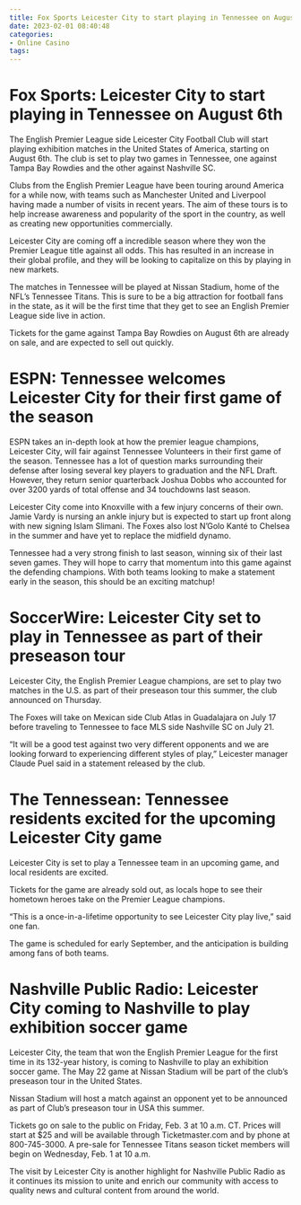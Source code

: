 ```yaml
---
title: Fox Sports Leicester City to start playing in Tennessee on August 6th
date: 2023-02-01 08:40:48
categories:
- Online Casino
tags:
---
```



#  Fox Sports: Leicester City to start playing in Tennessee on August 6th

The English Premier League side Leicester City Football Club will start playing exhibition matches in the United States of America, starting on August 6th. The club is set to play two games in Tennessee, one against Tampa Bay Rowdies and the other against Nashville SC.

Clubs from the English Premier League have been touring around America for a while now, with teams such as Manchester United and Liverpool having made a number of visits in recent years. The aim of these tours is to help increase awareness and popularity of the sport in the country, as well as creating new opportunities commercially.

Leicester City are coming off a incredible season where they won the Premier League title against all odds. This has resulted in an increase in their global profile, and they will be looking to capitalize on this by playing in new markets.

The matches in Tennessee will be played at Nissan Stadium, home of the NFL’s Tennessee Titans. This is sure to be a big attraction for football fans in the state, as it will be the first time that they get to see an English Premier League side live in action.

Tickets for the game against Tampa Bay Rowdies on August 6th are already on sale, and are expected to sell out quickly.

#  ESPN: Tennessee welcomes Leicester City for their first game of the season

ESPN takes an in-depth look at how the premier league champions, Leicester City, will fair against Tennessee Volunteers in their first game of the season. Tennessee has a lot of question marks surrounding their defense after losing several key players to graduation and the NFL Draft. However, they return senior quarterback Joshua Dobbs who accounted for over 3200 yards of total offense and 34 touchdowns last season.

Leicester City come into Knoxville with a few injury concerns of their own. Jamie Vardy is nursing an ankle injury but is expected to start up front along with new signing Islam Slimani. The Foxes also lost N’Golo Kanté to Chelsea in the summer and have yet to replace the midfield dynamo.

Tennessee had a very strong finish to last season, winning six of their last seven games. They will hope to carry that momentum into this game against the defending champions. With both teams looking to make a statement early in the season, this should be an exciting matchup!

#  SoccerWire: Leicester City set to play in Tennessee as part of their preseason tour

Leicester City, the English Premier League champions, are set to play two matches in the U.S. as part of their preseason tour this summer, the club announced on Thursday.

The Foxes will take on Mexican side Club Atlas in Guadalajara on July 17 before traveling to Tennessee to face MLS side Nashville SC on July 21.

“It will be a good test against two very different opponents and we are looking forward to experiencing different styles of play,” Leicester manager Claude Puel said in a statement released by the club.

#  The Tennessean: Tennessee residents excited for the upcoming Leicester City game

Leicester City is set to play a Tennessee team in an upcoming game, and local residents are excited.

Tickets for the game are already sold out, as locals hope to see their hometown heroes take on the Premier League champions.

“This is a once-in-a-lifetime opportunity to see Leicester City play live,” said one fan.

The game is scheduled for early September, and the anticipation is building among fans of both teams.

#  Nashville Public Radio: Leicester City coming to Nashville to play exhibition soccer game

Leicester City, the team that won the English Premier League for the first time in its 132-year history, is coming to Nashville to play an exhibition soccer game. The May 22 game at Nissan Stadium will be part of the club’s preseason tour in the United States.

Nissan Stadium will host a match against an opponent yet to be announced as part of Club’s preseason tour in USA this summer. 

Tickets go on sale to the public on Friday, Feb. 3 at 10 a.m. CT. Prices will start at $25 and will be available through Ticketmaster.com and by phone at 800-745-3000. A pre-sale for Tennessee Titans season ticket members will begin on Wednesday, Feb. 1 at 10 a.m.

The visit by Leicester City is another highlight for Nashville Public Radio as it continues its mission to unite and enrich our community with access to quality news and cultural content from around the world.